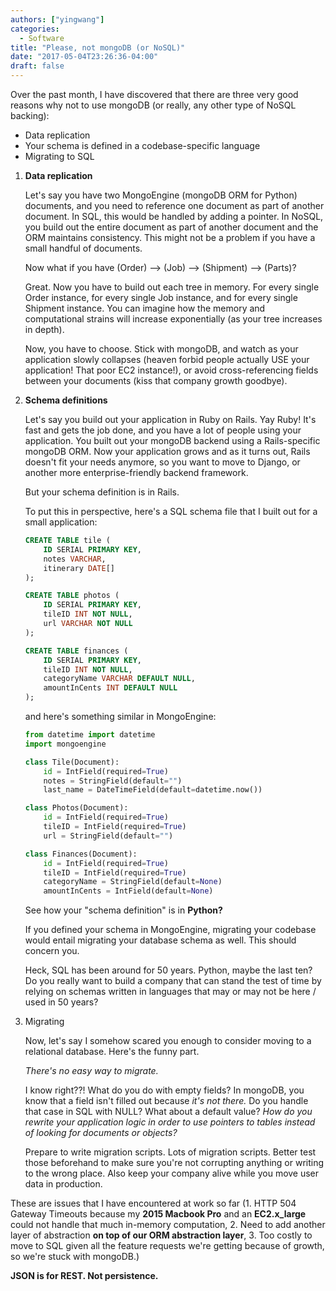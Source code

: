 ```yaml
---
authors: ["yingwang"]
categories:
  - Software
title: "Please, not mongoDB (or NoSQL)"
date: "2017-05-04T23:26:36-04:00"
draft: false
---
```

Over the past month, I have discovered that there are three very good reasons why not to use mongoDB (or really, any other type of NoSQL backing):

- Data replication
- Your schema is defined in a codebase-specific language
- Migrating to SQL

1. **Data replication**

    Let's say you have two MongoEngine (mongoDB ORM for Python) documents, and you need to reference one document as part of another document. In SQL, this would be handled by adding a pointer. In NoSQL, you build out the entire document as part of another document and the ORM maintains consistency. This might not be a problem if you have a small handful of documents.

    Now what if you have (Order) --> (Job) --> (Shipment) --> (Parts)?

    Great. Now you have to build out each tree in memory. For every single Order instance, for every single Job instance, and for every single Shipment instance. You can imagine how the memory and computational strains will increase exponentially (as your tree increases in depth).

    Now, you have to choose. Stick with mongoDB, and watch as your application slowly collapses (heaven forbid people actually USE your application! That poor EC2 instance!), or avoid cross-referencing fields between your documents (kiss that company growth goodbye).

2. **Schema definitions**

    Let's say you build out your application in Ruby on Rails. Yay Ruby! It's fast and gets the job done, and you have a lot of people using your application. You built out your mongoDB backend using a Rails-specific mongoDB ORM. Now your application grows and as it turns out, Rails doesn't fit your needs anymore, so you want to move to Django, or another more enterprise-friendly backend framework.

    But your schema definition is in Rails.

    To put this in perspective, here's a SQL schema file that I built out for a small application:

    ```sql
    CREATE TABLE tile (
        ID SERIAL PRIMARY KEY,
        notes VARCHAR,
        itinerary DATE[]
    );

    CREATE TABLE photos (
        ID SERIAL PRIMARY KEY,
        tileID INT NOT NULL,
        url VARCHAR NOT NULL
    );

    CREATE TABLE finances (
        ID SERIAL PRIMARY KEY,
        tileID INT NOT NULL,
        categoryName VARCHAR DEFAULT NULL,
        amountInCents INT DEFAULT NULL
    );
    ```

    and here's something similar in MongoEngine:

    ```python
    from datetime import datetime
    import mongoengine

    class Tile(Document):
        id = IntField(required=True)
        notes = StringField(default="")
        last_name = DateTimeField(default=datetime.now())

    class Photos(Document):
        id = IntField(required=True)
        tileID = IntField(required=True)
        url = StringField(default="")

    class Finances(Document):
        id = IntField(required=True)
        tileID = IntField(required=True)
        categoryName = StringField(default=None)
        amountInCents = IntField(default=None)
    ```
    See how your "schema definition" is in **Python?**

    If you defined your schema in MongoEngine, migrating your codebase would entail migrating your database schema as well. This should concern you.

    Heck, SQL has been around for 50 years. Python, maybe the last ten? Do you really want to build a company that can stand the test of time by relying on schemas written in languages that may or may not be here / used in 50 years?

3. Migrating

    Now, let's say I somehow scared you enough to consider moving to a relational database. Here's the funny part.

    *There's no easy way to migrate.*

    I know right??! What do you do with empty fields? In mongoDB, you know that a field isn't filled out because *it's not there.* Do you handle that case in SQL with NULL? What about a default value? *How do you rewrite your application logic in order to use pointers to tables instead of looking for documents or objects?*

    Prepare to write migration scripts. Lots of migration scripts. Better test those beforehand to make sure you're not corrupting anything or writing to the wrong place. Also keep your company alive while you move user data in production.

These are issues that I have encountered at work so far (1. HTTP 504 Gateway Timeouts because my **2015 Macbook Pro** and an **EC2.x_large** could not handle that much in-memory computation, 2. Need to add another layer of abstraction **on top of our ORM abstraction layer**, 3. Too costly to move to SQL given all the feature requests we're getting because of growth, so we're stuck with mongoDB.)

**JSON is for REST. Not persistence.**
